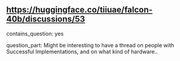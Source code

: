 ## https://huggingface.co/tiiuae/falcon-40b/discussions/53

contains_question: yes

question_part: 
Might be interesting to have a thread on people with Successful Implementations, and on what kind of hardware..